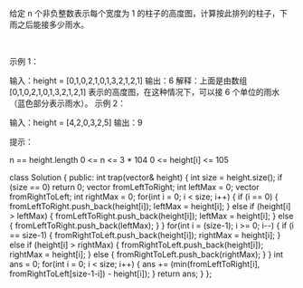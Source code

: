 给定 n 个非负整数表示每个宽度为 1 的柱子的高度图，计算按此排列的柱子，下雨之后能接多少雨水。

 

示例 1：



输入：height = [0,1,0,2,1,0,1,3,2,1,2,1]
输出：6
解释：上面是由数组 [0,1,0,2,1,0,1,3,2,1,2,1] 表示的高度图，在这种情况下，可以接 6 个单位的雨水（蓝色部分表示雨水）。 
示例 2：

输入：height = [4,2,0,3,2,5]
输出：9
 

提示：

n == height.length
0 <= n <= 3 * 104
0 <= height[i] <= 105



class Solution {
public:
    int trap(vector<int>& height) {
        int size = height.size();
        if (size == 0) return 0; 
        vector<int> fromLeftToRight;
        int leftMax = 0;
        vector<int> fromRightToLeft;
        int rightMax = 0;
        for(int i = 0; i < size; i++) {
            if (i == 0) {
                fromLeftToRight.push_back(height[i]);
                leftMax = height[i];
            } else if (height[i] > leftMax) {
                fromLeftToRight.push_back(height[i]);
                leftMax = height[i];
            } else {
                fromLeftToRight.push_back(leftMax);
            }
        }
        for(int i = (size-1); i >= 0; i--) {
            if (i == size-1) {
                fromRightToLeft.push_back(height[i]);
                rightMax = height[i];
            } else if (height[i] > rightMax) {
                fromRightToLeft.push_back(height[i]);
                rightMax = height[i];
            } else {
                fromRightToLeft.push_back(rightMax);
            }
        }
        int ans = 0;
        for(int i = 0; i < size; i++) {
            ans += (min(fromLeftToRight[i], fromRightToLeft[size-1-i]) - height[i]);
        }
        return ans;
    }
};